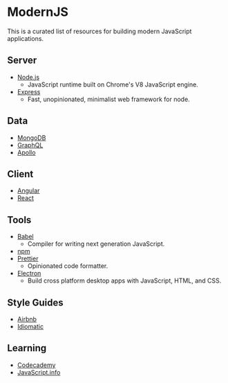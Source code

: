 # ModernJS
This is a curated list of resources for building modern JavaScript applications.

## Server
* [Node.js](https://github.com/nodejs/node)
  * JavaScript runtime built on Chrome's V8 JavaScript engine.
* [Express](https://github.com/expressjs/express)
  * Fast, unopinionated, minimalist web framework for node.

## Data
* [MongoDB](https://github.com/mongodb/mongo)
* [GraphQL](https://github.com/facebook/graphql)
* [Apollo](https://github.com/apollographql/apollo-client)

## Client
* [Angular](https://github.com/angular/angular)
* [React](https://github.com/facebook/react)

## Tools
* [Babel](https://github.com/babel/babel)
  * Compiler for writing next generation JavaScript.
* [npm](https://github.com/npm/npm)
* [Prettier](https://github.com/prettier/prettier)
  * Opinionated code formatter.
* [Electron](https://github.com/electron/electron)
  * Build cross platform desktop apps with JavaScript, HTML, and CSS.

## Style Guides
* [Airbnb](https://github.com/airbnb/javascript)
* [Idiomatic](https://github.com/rwaldron/idiomatic.js)

## Learning
* [Codecademy](https://www.codecademy.com)
* [JavaScript.info](https://javascript.info)
